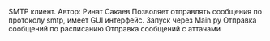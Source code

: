 SMTP клиент.
Автор: Ринат Сакаев
Позволяет отправлять сообщения по протоколу smtp, имеет GUI интерфейс.
Запуск через Main.py
Отправка сообщений по расписанию
Отправка сообщений с аттачами
